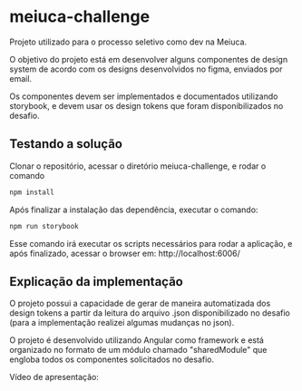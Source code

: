 # meiuca-challenge

Projeto utilizado para o processo seletivo como dev na Meiuca.

O objetivo do projeto está em desenvolver alguns componentes de design system de acordo com os designs desenvolvidos no figma, enviados por email.

Os componentes devem ser implementados e documentados utilizando storybook, e devem usar os design tokens que foram disponibilizados no desafio.

## Testando a solução

Clonar o repositório, acessar o diretório meiuca-challenge, e rodar o comando

```bash
npm install
```

Após finalizar a instalação das dependência, executar o comando: 

```bash
npm run storybook
```
Esse comando irá executar os scripts necessários para rodar a aplicação, e após finalizado, acessar o browser em: http://localhost:6006/


## Explicação da implementação

O projeto possui a capacidade de gerar de maneira automatizada dos design tokens a partir da leitura do arquivo .json disponibilizado no desafio (para a implementação realizei algumas mudanças no json). 

O projeto é desenvolvido utilizando Angular como framework e está organizado no formato de um módulo chamado "sharedModule" que engloba todos os componentes solicitados no desafio. 

Vídeo de apresentação: 
